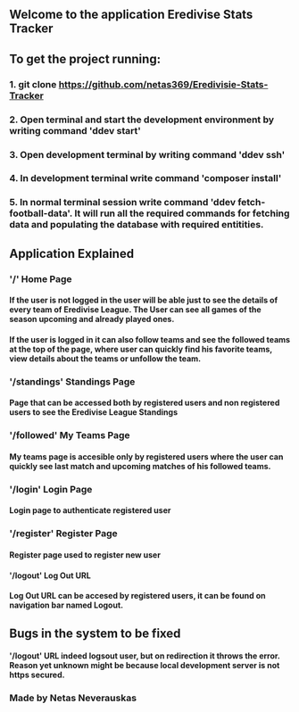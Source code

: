 ## Welcome to the application Eredivise Stats Tracker

## To get the project running:

### 1. git clone https://github.com/netas369/Eredivisie-Stats-Tracker
### 2. Open terminal and start the development environment by writing command 'ddev start'
### 3. Open development terminal by writing command 'ddev ssh'
### 4. In development terminal write command 'composer install'
### 5. In normal terminal session write command 'ddev fetch-football-data'. It will run all the required commands for fetching data and populating the database with required entitities.


## Application Explained

### '/' Home Page
#### If the user is not logged in the user will be able just to see the details of every team of Eredivise League. The User can see all games of the season upcoming and already played ones. 
#### If the user is logged in it can also follow teams and see the followed teams at the top of the page, where user can quickly find his favorite teams, view details about the teams or unfollow the team.

### '/standings' Standings Page
#### Page that can be accessed both by registered users and non registered users to see the Eredivise League Standings

### '/followed' My Teams Page
#### My teams page is accesible only by registered users where the user can quickly see last match and upcoming matches of his followed teams.

### '/login' Login Page
#### Login page to authenticate registered user

### '/register' Register Page
#### Register page used to register new user

#### '/logout' Log Out URL
#### Log Out URL can be accesed by registered users, it can be found on navigation bar named Logout.

## Bugs in the system to be fixed
#### '/logout' URL indeed logsout user, but on redirection it throws the error. Reason yet unknown might be because local development server is not https secured.


### Made by Netas Neverauskas